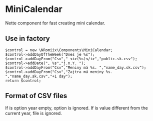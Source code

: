 MiniCalendar
============

Nette component for fast creating mini calendar.

Use in factory
--------------

    $control = new \NRomiix\Components\MiniCalendar;
    $control->addDayOfTheWeek("Dnes je %s");
    $control->addDayFrom("Csv"," <i>(%s)</i>","public.sk.csv");
    $control->addDate(", %s","j.n.Y. ");
    $control->addDayFrom("Csv","Meniny má %s. ","name_day.sk.csv");
    $control->addDayFrom("Csv","Zajtra má meniny %s. ","name_day.sk.csv","+1 day");
    return $control;

Format of CSV files
-------------------

If is option year empty, option is ignored.
If is value different from the current year, file is ignored.
